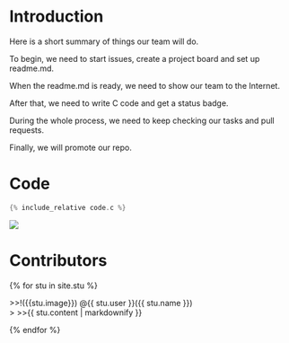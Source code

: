 # Introduction  
Here is a short summary of things our team will do.

To begin, we need to start issues, create a project board and set up readme.md.

When the readme.md is ready, we need to show our team to the Internet.

After that, we need to write C code and get a status badge.

During the whole process, we need to keep checking our tasks and pull requests.

Finally, we will promote our repo.
    
# Code    

```c
{% include_relative code.c %}
```

![](https://github.com/csci3251-2020/project-team-l/workflows/C%2FC++%20CI/badge.svg)

# Contributors  

{% for stu in site.stu %}
    <p>
    \>>!({{stu.image}})
        @{{ stu.user }}({{ stu.name }})<br />
    > \>>{{ stu.content | markdownify }}</p>
    
{% endfor %} 
